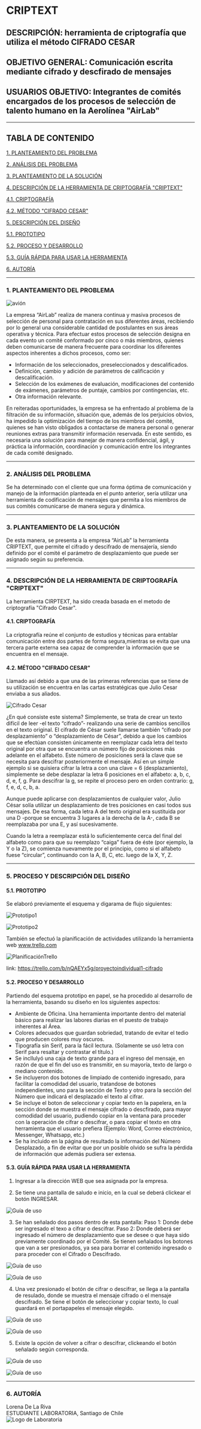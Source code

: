 # **CRIPTEXT**

## DESCRIPCIÓN: herramienta de criptografía que utiliza el método CIFRADO CESAR

## OBJETIVO GENERAL: Comunicación escrita mediante cifrado y descfirado de mensajes

## USUARIOS OBJETIVO: Integrantes de comités encargados de los procesos de selección de talento humano en la Aerolínea "AirLab"
___
## TABLA DE CONTENIDO

[1. PLANTEAMIENTO DEL PROBLEMA](#1.-PLANTEAMIENTO-DEL-PROBLEMA)

[2. ANÁLISIS DEL PROBLEMA](#2.ANÁLISIS-DEL-PROBLEMA)

[3. PLANTEAMIENTO DE LA SOLUCIÓN](#3.-PLANTEAMIENTO-DE-LA-SOLUCIÓN)

[4. DESCRIPCIÓN DE LA HERRAMIENTA DE CRIPTOGRAFÍA "CRIPTEXT"](#4.-DESCRIPCIÓN-DE-LA-HERRAMIENTA-DE-CRIPTOGRAFÍA-"CRIPTEXT")

[4.1. CRIPTOGRAFÍA](#4.1.-CRIPTOGRAFÍA)

[4.2. MÉTODO "CIFRADO CESAR"](#4.2.-MÉTODO-"CIFRADO-CESAR")

[5. DESCRIPCIÓN DEL DISEÑO](#5.-DESCRIPCIÓN-DEL-DISEÑO)

[5.1. PROTOTIPO](#5.1.-PROTOTIPO)

[5.2. PROCESO Y DESARROLLO](#5.2.-PROCESO-Y-DESARROLLO)

[5.3. GUÍA RÁPIDA PARA USAR LA HERRAMIENTA](#5.3.-GUÍA-RÁPIDA-PARA-USAR-LA-HERRAMIENTA)

[6. AUTORÍA](#6.-AUTOR)


_____________________________

### 1. PLANTEAMIENTO DEL PROBLEMA

![avión](imagenes/10.png)


La empresa “AirLab” realiza de manera continua y masiva procesos de selección de personal para contratación en sus diferentes áreas, recibiendo por lo general una considerable cantidad de postulantes en sus áreas operativa y técnica.
Para efectuar estos procesos de selección designa en cada evento un comité conformado por cinco o más miembros, quienes deben comunicarse de manera frecuente para coordinar los diferentes aspectos inherentes a dichos procesos, como ser:

* Información de los seleccionados, preseleccionados y descalificados.
* Definición, cambio y adición de parámetros de calificación y descalificación.
* Selección de los exámenes de evaluación, modificaciones del contenido de exámenes, parámetros de puntaje, cambios por contingencias, etc.
* Otra información relevante.

En reiteradas oportunidades, la empresa se ha enfrentado al problema de la filtración de su información, situación que, además de los perjuicios obvios, ha impedido la optimización del tiempo de los miembros del comité, quienes se han visto obligados a contactarse de manera personal o generar reuniones extras para transmitir información reservada. En este sentido, es necesaria una solución para manejar de manera confidencial, ágil, y práctica la información, coordinación y comunicación entre los integrantes de cada comité designado.
__________________________
### 2. ANÁLISIS DEL PROBLEMA
Se ha determinado con el cliente que una forma óptima de comunicación y manejo de la información planteada en el punto anterior, sería utilizar una herramienta de codificación de mensajes que permita a los miembros de sus comités comunicarse de manera segura y dinámica.
______________________________
### 3. PLANTEAMIENTO DE LA SOLUCIÓN
De esta manera, se presenta a la empresa “AirLab” la herramienta CRIPTEXT, que permite el cifrado y descifrado de mensajería, siendo definido por el comité el parámetro de desplazamiento que puede ser asignado según su preferencia.
_____________________________
### 4. DESCRIPCIÓN DE LA HERRAMIENTA DE CRIPTOGRAFÍA "CRIPTEXT"
La herramienta CIRPTEXT, ha sido creada basada en el metodo de criptografía "Cifrado Cesar".

#### 4.1. CRIPTOGRAFÍA
La criptografía reúne el conjunto de estudios y técnicas para entablar comunicación entre dos partes de forma segura,mientras se evita que una tercera parte externa sea capaz de comprender la información que se encuentra en el mensaje.

#### 4.2. MÉTODO "CIFRADO CESAR"
Llamado así debido a que una de las primeras referencias que se tiene de su utilización se encuentra en las cartas estratégicas que Julio Cesar enviaba a sus aliados. 

 ![Cifrado Cesar](imagenes/cifradocesar.png)

¿En qué consiste este sistema? Simplemente, se trata de crear un texto difícil de leer -el texto “cifrado”- realizando una serie de cambios sencillos en el texto original. El cifrado de César suele llamarse también “cifrado por desplazamiento” o “desplazamiento de César”, debido a que los cambios que se efectúan consisten únicamente en reemplazar cada letra del texto original por otra que se encuentra un número fijo de posiciones más adelante en el alfabeto. Este número de posiciones será la clave que se necesita para descifrar posteriormente el mensaje. Así en un simple ejemplo si se quisiera cifrar la letra a con una clave = 6 (desplazamiento), simplemente se debe desplazar la letra 6 posiciones en el alfabeto: a, b, c, d, e, f, g. Para descifrar la g, se repite el proceso pero en orden contrario: g, f, e, d, c, b, a. 

Aunque puede aplicarse con desplazamientos de cualquier valor, Julio César solía utilizar un desplazamiento de tres posiciones en casi todos sus mensajes. De esa forma, cada letra A del texto original era sustituida por una D -porque se encuentra 3 lugares a la derecha de la A-, cada B se reemplazaba por una E, y así sucesivamente. 

Cuando la letra a reemplazar está lo suficientemente cerca del final del alfabeto como para que su reemplazo “caiga” fuera de éste (por ejemplo, la Y o la Z), se comienza nuevamente por el principio, como si el alfabeto fuese “circular”, continuando con la A, B, C, etc. luego de la X, Y, Z. 
__________________
### 5. PROCESO Y DESCRIPCIÓN DEL DISEÑO

#### 5.1. PROTOTIPO
Se elaboró previamente el esquema y digarama de flujo siguientes:

 ![Prototipo1](imagenes/9.jpg)

 ![Prototipo2](imagenes/8.jpg)

También se efectuó la planificación de actividades utilizando la herramienta web www.trello.com

![PlanificaciónTrello](imagenes/trello.jpg)

link: https://trello.com/b/nQAEYx5g/proyectoindividual1-cifrado

#### 5.2. PROCESO Y DESARROLLO
Partiendo del esquema prototipo en papel, se ha procedido al desarrollo de la herramienta, basando su diseño en los siguientes aspectos:
- Ambiente de Oficina. Una herramienta importante dentro del material básico para realizar las labores diarias en el puesto de trabajo inherentes al Área.
- Colores adecuados que guardan sobriedad, tratando de evitar el tedio que producen colores muy oscuros.
- Tipografía sin Serif, para la fácil lectura. (Solamente se usó letra con Serif para resaltar y contrastar el título.)
- Se incllulyó una caja de texto grande para el ingreso del mensaje, en razón de que el fin del uso es transmitir, en su mayoría, texto de largo o mediano contenido. 
- Se incluyeron dos botones de limpiado de contenido ingresado, para facilitar la comodidad del usuario, tratandose de botones independientes, uno para la sección de Texto y otro para la sección del Número que indicará el desplazado el texto al cifrar.
- Se incluye el boton de seleccionar y copiar texto en la papelera, en la sección donde se muestra el mensaje cifrado o descfirado, para mayor comodidad del usuario, pudiendo copiar en la ventana para proceder con la operación de cifrar o descifrar, o para copiar el texto en otra herramienta que el usuario prefiera (Ejemplo: Word, Correo electrónico, Messenger, Whatsapp, etc.)
- Se ha incluido en la página de resultado la información del Número Desplazado, a fin de evitar que por un posible olvido se sufra la pérdida de información que además pudiera ser extensa.

#### 5.3. GUÍA RÁPIDA PARA USAR LA HERRAMIENTA

1. Ingresar a la dirección WEB que sea asignada por la empresa.

2. Se  tiene una pantalla de saludo e inicio, en la cual se deberá clickear el botón INGRESAR.

 ![Guía de uso](imagenes/1.jpg)

3. Se han señalado dos pasos dentro de esta pantalla: 
Paso 1: Donde debe ser ingresado el texo a cifrar o descifrar.
Paso 2: Donde deberá ser ingresado el número de desplazamiento que se desee o que haya sido previamente coordinado por el Comité.
Se tienen señalados los botones que van a ser presionados, ya sea para borrar el contenido ingresado o para proceder con el Cifrado o Descifrado.

 ![Guía de uso](imagenes/2.jpg)

 ![Guía de uso](imagenes/3.jpg)

4. Una vez presionado el botón de cifrar o descifrar, se llega a la pantalla de resulado, donde se muestra el mensaje cifrado o el  mensaje descifrado. Se tiene el botón de seleccionar y copiar texto, lo cual guardará en el portapapeles el mensaje elegido.

 ![Guía de uso](imagenes/6.jpg)

 ![Guía de uso](imagenes/4.jpg)

5. Existe la opción de volver a cifrar o descifrar, clickeando el botón señalado según corresponda.

 ![Guía de uso](imagenes/7.jpg)

 ![Guía de uso](imagenes/5.jpg)

____________________

### 6. AUTORÍA

Lorena De La Riva <br>
ESTUDIANTE LABORATORIA, Santiago de Chile<br>
![Logo de Laboratoria](imagenes/logo.png)









